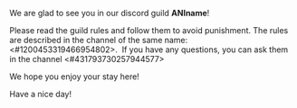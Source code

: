 We are glad to see you in our discord guild **ANIname**!

Please read the guild rules and follow them to avoid punishment. The rules are described in the channel of the same name: <#1200453319466954802>.
‌‌
If you have any questions, you can ask them in the channel <#431793730257944577>

We hope you enjoy your stay here!

Have a nice day!